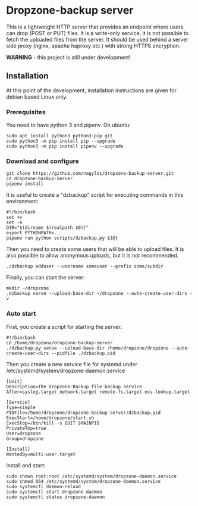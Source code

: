 # Dropzone-backup server

This is a lightweight HTTP server that provides an endpoint where users can drop (POST or PUT) files. It is a write-only
service, it is not possible to fetch the uploaded files from the server. It should be used behind a server side proxy
(nginx, apache haproxy etc.) with strong HTTPS encryption.

**WARNING** - this project is still under development!

## Installation

At this point of the development, installation instructions are given for debian based Linux only.

### Prerequisites

You need to have python 3 and pipenv. On ubuntu:

    sudo apt install python3 python3-pip git
    sudo python3 -m pip install pip --upgrade
    sudo python3 -m pip install pipenv --upgrade

### Download and configure

    git clone https://github.com/nagylzs/dropzone-backup-server.git
    cd dropzone-backup-server
    pipenv install

It is useful to create a "dzbackup" script for executing commands in this environment:

    #!/bin/bash
    set +v
    set -e
    DIR="$(dirname $(realpath $0))"
    export PYTHONPATH=.
    pipenv run python scripts/dzbackup.py ${@}


Then you need to create some users that will be able to upload files.
It is also possible to allow anonymous uploads, but it is not recommended.

    ./dzbackup adduser --username someuser --prefix some/subdir

Finally, you can start the server:

    mkdir ~/dropzone
    .dzbackup serve --upload-base-dir ~/dropzone --auto-create-user-dirs -v

### Auto start

First, you create a script for starting the server:

    #!/bin/bash
    cd /home/dropzone/dropzone-backup-server
    ./dzbackup.py serve --upload-base-dir /home/dropzone/dropzone --auto-create-user-dirs --pidfile ./dzbackup.pid

Then you create a new service file for systemd under /etc/systemd/system/dropzone-daemon.service

    [Unit]
    Description=The Dropzone-Backup file backup service
    After=syslog.target network.target remote-fs.target nss-lookup.target

    [Service]
    Type=simple
    PIDFile=/home/dropzone/dropzone-backup-server/dzbackup.pid
    ExecStart=/home/dropzone/start.sh
    ExecStop=/bin/kill -s QUIT $MAINPID
    PrivateTmp=true
    User=dropzone
    Group=dropzone

    [Install]
    WantedBy=multi-user.target

Install and start:

    sudo chown root:root /etc/systemd/system/dropzone-daemon.service
    sudo chmod 664 /etc/systemd/system/dropzone-daemon.service
    sudo systemctl daemon-reload
    sudo systemctl start dropzone-daemon
    sudo systemctl status dropzone-daemon
